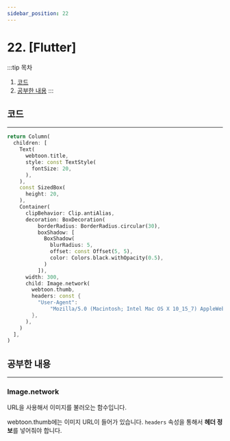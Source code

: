 ```yaml
---
sidebar_position: 22
---
```


# 22. [Flutter] 

:::tip 목차
1. [코드](#코드)
2. [공부한 내용](#공부한-내용)
:::

## 코드
---

```dart title='추가한 코드'
return Column(
  children: [
    Text(
      webtoon.title,
      style: const TextStyle(
        fontSize: 20,
      ),
    ),
    const SizedBox(
      height: 20,
    ),
    Container(
      clipBehavior: Clip.antiAlias,
      decoration: BoxDecoration(
          borderRadius: BorderRadius.circular(30),
          boxShadow: [
            BoxShadow(
              blurRadius: 5,
              offset: const Offset(5, 5),
              color: Colors.black.withOpacity(0.5),
            )
          ]),
      width: 300,
      child: Image.network(
        webtoon.thumb,
        headers: const {
          "User-Agent":
              "Mozilla/5.0 (Macintosh; Intel Mac OS X 10_15_7) AppleWebKit/537.36 (KHTML, like Gecko) Chrome/110.0.0.0 Safari/537.36",
        },
      ),
    )
  ],
)
```


## 공부한 내용
---

### Image.network

URL을 사용해서 이미지를 불러오는 함수입니다.

webtoon.thumb에는 이미지 URL이 들어가 있습니다. `headers` 속성을 통해서 **헤더 정보**를 넣어줘야 합니다.